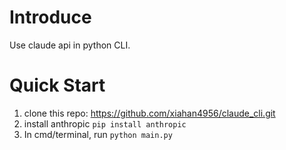 # Introduce
Use claude api in python CLI.

# Quick Start
1. clone this repo: https://github.com/xiahan4956/claude_cli.git
2. install anthropic `pip install anthropic`
3. In cmd/terminal, run `python main.py`

